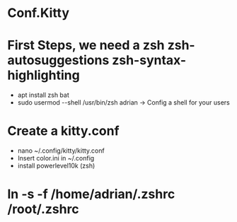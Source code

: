 # Conf.Kitty
# First Steps, we need a zsh zsh-autosuggestions zsh-syntax-highlighting
  -   apt install zsh bat
  -   sudo usermod --shell /usr/bin/zsh adrian -> Config a shell for your users

# Create a kitty.conf
  -  nano ~/.config/kitty/kitty.conf
  -  Insert color.ini in ~/.config
  -  install powerlevel10k (zsh) 


# ln -s -f /home/adrian/.zshrc /root/.zshrc
